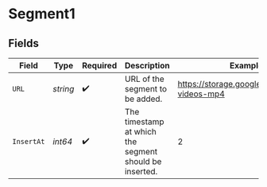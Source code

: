 # Segment1


## Fields

| Field                                                  | Type                                                   | Required                                               | Description                                            | Example                                                |
| ------------------------------------------------------ | ------------------------------------------------------ | ------------------------------------------------------ | ------------------------------------------------------ | ------------------------------------------------------ |
| `URL`                                                  | *string*                                               | :heavy_check_mark:                                     | URL of the segment to be added.                        | https://storage.googleapis.com/gtv-videos-mp4          |
| `InsertAt`                                             | *int64*                                                | :heavy_check_mark:                                     | The timestamp at which the segment should be inserted. | 2                                                      |